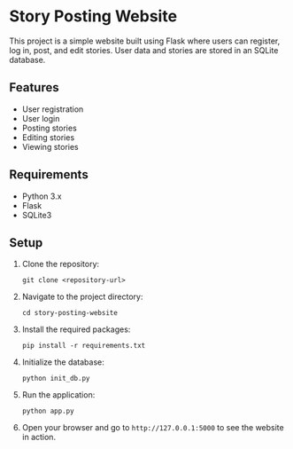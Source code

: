 # Story Posting Website

This project is a simple website built using Flask where users can register, log in, post, and edit stories. User data and stories are stored in an SQLite database.

## Features
- User registration
- User login
- Posting stories
- Editing stories
- Viewing stories

## Requirements
- Python 3.x
- Flask
- SQLite3

## Setup
1. Clone the repository:
    ```
    git clone <repository-url>
    ```

2. Navigate to the project directory:
    ```
    cd story-posting-website
    ```

3. Install the required packages:
    ```
    pip install -r requirements.txt
    ```

4. Initialize the database:
    ```
    python init_db.py
    ```

5. Run the application:
    ```
    python app.py
    ```

6. Open your browser and go to `http://127.0.0.1:5000` to see the website in action.
